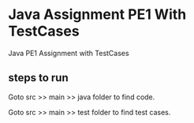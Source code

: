 # Java Assignment PE1 With TestCases
Java PE1 Assignment with TestCases
## steps to run
Goto src >> main >> java folder to find code. 

Goto src >> main >> test folder to find test cases.
